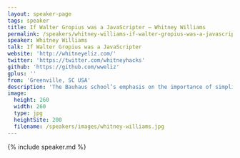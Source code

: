 ```yaml
---
layout: speaker-page
tags: speaker
title: If Walter Gropius was a JavaScripter – Whitney Williams
permalink: /speakers/whitney-williams-if-walter-gropius-was-a-javascripter.html
speaker: Whitney Williams
talk: If Walter Gropius was a JavaScripter
website: 'http://whitneyeliz.com/'
twitter: 'https://twitter.com/whitneyhacks'
github: 'https://github.com/wweliz'
gplus: ''
from: 'Greenville, SC USA'
description: 'The Bauhaus school’s emphasis on the importance of simplicity, the belief that form follows function, and the reconciliation of the fine and applied arts mirrors the development community’s struggles to reconcile code with design. We’ll examine how the ideas of Walter Gropius and other leading minds at the Bauhaus remain relevant nearly a century later, and focus on how these fundamental tenets can guide the way we structure our JavaScript.'
image:
  height: 260
  width: 260
  type: jpg
  heightSite: 200
  filename: /speakers/images/whitney-williams.jpg
---
```


{% include speaker.md %}
